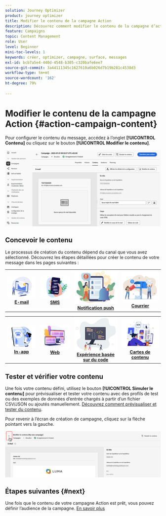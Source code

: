```yaml
---
solution: Journey Optimizer
product: journey optimizer
title: Modifier le contenu de la campagne Action
description: Découvrez comment modifier le contenu de la campagne d’action.
feature: Campaigns
topic: Content Management
role: User
level: Beginner
mini-toc-levels: 1
keywords: créer, optimizer, campagne, surface, messages
exl-id: bcb7a5e4-440d-4548-b305-c320bafe6ee7
source-git-commit: 3a44111345c1627610a6b026d7b19b281c4538d3
workflow-type: tm+mt
source-wordcount: '162'
ht-degree: 79%

---
```


# Modifier le contenu de la campagne Action {#action-campaign-content}

Pour configurer le contenu du message, accédez à l’onglet **[!UICONTROL Contenu]** ou cliquez sur le bouton **[!UICONTROL Modifier le contenu]**.

![](assets/campaign-content.png)

## Concevoir le contenu

Le processus de création du contenu dépend du canal que vous avez sélectionné. Découvrez les étapes détaillées pour créer le contenu de votre message dans les pages suivantes :

<table style="table-layout:fixed"><tr style="border: 0;">
<td><a href="../email/create-email.md"><img alt="E-mail" src="../channels/assets/do-not-localize/email.png"></a>
<div align="center"><a href="../email/create-email.md"><strong>E-mail</strong></a></div></td>
<td><a href="../sms/create-sms.md"><img alt="sms" src="../channels/assets/do-not-localize/sms.png"></a>
<div align="center"><a href="../sms/create-sms.md"><strong>SMS</strong></a></div></td>
<td><a href="../push/create-push.md"><img alt="Notification push" src="../channels/assets/do-not-localize/push.png"></a>
<div align="center"><a href="../push/create-push.md"><strong>Notification push</strong></a></div></td>
<td><a href="../direct-mail/create-direct-mail.md"><img alt="Courrier" src="../channels/assets/do-not-localize/direct-mail.jpg"></a>
<div align="center"><a href="../direct-mail/create-direct-mail.md"><strong>Courrier</strong></a></div></td>
</tr></table>

<table style="table-layout:fixed"><tr style="border: 0;">
<td><a href="../in-app/create-in-app.md"><img alt="In-app" src="../channels/assets/do-not-localize/inapp.jpg"></a>
<div align="center"><a href="../in-app/create-in-app.md"><strong>In-app</strong></a></div></td>
<td><a href="../web/create-web.md"><img alt="Web" src="../channels/assets/do-not-localize/web.jpg"></a>
<div align="center"><a href="../web/create-web.md"><strong>Web</strong></a></div></td>
<td><a href="../code-based/create-code-based.md"><img alt="Expérience basée sur du code" src="../channels/assets/do-not-localize/code.png"></a>
<div align="center"><a href="../code-based/create-code-based.md"><strong>Expérience basée sur du code</strong></a></div></td>
<td><a href="../content-card/create-content-card.md"><img alt="Cartes de contenu" src="../channels/assets/do-not-localize/cards.png"></a>
<div align="center"><a href="../content-card/create-content-card.md"><strong>Cartes de contenu</strong></a></div></td>
</tr></table>

## Tester et vérifier votre contenu

Une fois votre contenu défini, utilisez le bouton **[!UICONTROL Simuler le contenu]** pour prévisualiser et tester votre contenu avec des profils de test ou des exemples de données d’entrée chargés à partir d’un fichier CSV/JSON ou ajoutés manuellement. [Découvrez comment prévisualiser et tester du contenu](../content-management/preview-test.md).

Pour revenir à l’écran de création de campagne, cliquez sur la flèche pointant vers la gauche.

![](assets/create-campaign-design.png)

## Étapes suivantes {#next}

Une fois que le contenu de votre campagne Action est prêt, vous pouvez définir l’audience de la campagne. [En savoir plus](campaign-audience.md)
